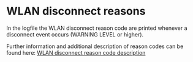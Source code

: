 # WLAN disconnect reasons

In the logfile the WLAN disconnect reason code are printed whenever a disconnect event occurs (WARNING LEVEL or higher).

Further information and additional description of reason codes can be found here: [WLAN disconnect reason code description](https://docs.espressif.com/projects/esp-idf/en/latest/esp32/api-guides/wifi.html#wi-fi-reason-code)
